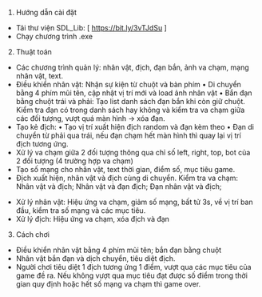 1.	Hướng dẫn cài đặt
-	Tải thư viện SDL_Lib: [ https://bit.ly/3vTJdSu ]
-	Chạy chương trình .exe
2.	Thuật toán
-	Các chương trình quản lý: nhân vật, địch, đạn bắn, ảnh va chạm, mạng nhân vật, text.
-	Điều khiển nhân vật: Nhận sự kiện từ chuột và bàn phím
•	Di chuyển bằng 4 phím mũi tên, cập nhật vị trí mới và load ảnh nhân vật
•	Bắn đạn bằng chuột trái và phải: Tạo list danh sách đạn bắn khi còn giữ chuột. Kiểm tra đạn có trong danh sách hay không và kiểm tra va chạm giữa các đối tượng, vượt quá màn hình -> xóa đạn.
-	Tạo kẻ địch:
•	Tạo vị trí xuất hiện địch random và đạn kèm theo
•	Đạn di chuyển từ phải qua trái, nếu đạn chạm hết màn hình thì quay lại vị trí địch tương ứng.
-	Xử lý va chạm giữa 2 đối tượng thông qua chỉ số left, right, top, bot của 2 đối tượng (4 trường hợp va chạm)
-	Tạo số mạng cho nhân vật, text thời gian, điểm số, mục tiêu game.
-	Địch xuất hiện, nhân vật và địch cùng di chuyển. Kiểm tra va chạm:  Nhân vật và địch; Nhân vật và đạn địch; Đạn nhân vật và địch;  
+ Xử lý nhân vật: Hiệu ứng va chạm, giảm số mạng, bất tử 3s, về vị trí ban đầu, kiểm tra số mạng và các mục tiêu.
+ Xử lý địch: Hiệu ứng va chạm, xóa địch và đạn
3.	Cách chơi
-	Điều khiển nhân vật bằng 4 phím mũi tên; bắn đạn bằng chuột
-	Nhân vật bắn đạn và dịch chuyển, tiêu diệt địch.
-	Người chơi tiêu diệt 1 địch tương ứng 1 điểm, vượt qua các mục tiêu của game đề ra. Nếu không vượt qua mục tiêu đạt được số điểm trong thời gian quy định hoặc hết số mạng va chạm thì game over.
